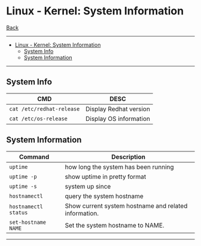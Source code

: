 # Linux - Kernel: System Information

[Back](../../index.md)

---

- [Linux - Kernel: System Information](#linux---kernel-system-information)
  - [System Info](#system-info)
  - [System Information](#system-information)

---

## System Info

| CMD                       | DESC                   |
| ------------------------- | ---------------------- |
| `cat /etc/redhat-release` | Display Redhat version |
| `cat /etc/os-release`     | Display OS information |

## System Information

| Command              | Description                                           |
| -------------------- | ----------------------------------------------------- |
| `uptime`             | how long the system has been running                  |
| `uptime -p`          | show uptime in pretty format                          |
| `uptime -s`          | system up since                                       |
| `hostnamectl`        | query the system hostname                             |
| `hostnamectl status` | Show current system hostname and related information. |
| `set-hostname NAME`  | Set the system hostname to NAME.                      |

---

